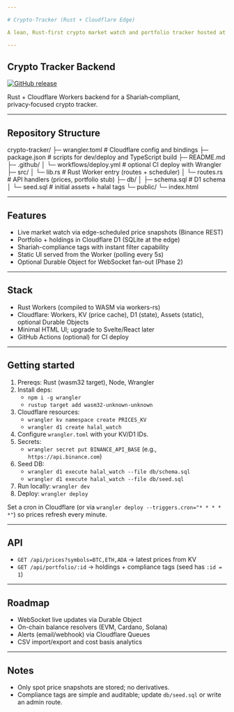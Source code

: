 ```yaml
---

# Crypto-Tracker (Rust + Cloudflare Edge)

A lean, Rust-first crypto market watch and portfolio tracker hosted at the edge. It tracks a curated set of assets and supports Shariah-compliance tagging out of the box.

---
```


## Crypto Tracker Backend

[![GitHub release](https://img.shields.io/github/v/release/project-maya/Crypto-Tracker?sort=semver&color=success&label=release)](https://github.com/project-maya/Crypto-Tracker/releases)

Rust + Cloudflare Workers backend for a Shariah‑compliant, privacy‑focused crypto tracker.

---

## Repository Structure

crypto-tracker/
├─ wrangler.toml             # Cloudflare config and bindings
├─ package.json              # scripts for dev/deploy and TypeScript build
├─ README.md
├─ .github/
│  └─ workflows/deploy.yml   # optional CI deploy with Wrangler
├─ src/
│  └─ lib.rs                 # Rust Worker entry (routes + scheduler)
│  └─ routes.rs              # API handlers (prices, portfolio stub)
├─ db/
│  ├─ schema.sql             # D1 schema
│  └─ seed.sql               # initial assets + halal tags
└─ public/
   └─ index.html

---

## Features

- Live market watch via edge-scheduled price snapshots (Binance REST)
- Portfolio + holdings in Cloudflare D1 (SQLite at the edge)
- Shariah-compliance tags with instant filter capability
- Static UI served from the Worker (polling every 5s)
- Optional Durable Object for WebSocket fan-out (Phase 2)

---

## Stack

- Rust Workers (compiled to WASM via workers-rs)
- Cloudflare: Workers, KV (price cache), D1 (state), Assets (static), optional Durable Objects
- Minimal HTML UI; upgrade to Svelte/React later
- GitHub Actions (optional) for CI deploy

---

## Getting started

1. Prereqs: Rust (wasm32 target), Node, Wrangler
2. Install deps:
   - `npm i -g wrangler`
   - `rustup target add wasm32-unknown-unknown`
3. Cloudflare resources:
   - `wrangler kv namespace create PRICES_KV`
   - `wrangler d1 create halal_watch`
4. Configure `wrangler.toml` with your KV/D1 IDs.
5. Secrets:
   - `wrangler secret put BINANCE_API_BASE` (e.g., `https://api.binance.com`)
6. Seed DB:
   - `wrangler d1 execute halal_watch --file db/schema.sql`
   - `wrangler d1 execute halal_watch --file db/seed.sql`
7. Run locally: `wrangler dev`
8. Deploy: `wrangler deploy`

Set a cron in Cloudflare (or via `wrangler deploy --triggers.cron="* * * * *"`) so prices refresh every minute.

---

## API

- `GET /api/prices?symbols=BTC,ETH,ADA` → latest prices from KV
- `GET /api/portfolio/:id` → holdings + compliance tags (seed has `:id = 1`)

---

## Roadmap

- WebSocket live updates via Durable Object
- On-chain balance resolvers (EVM, Cardano, Solana)
- Alerts (email/webhook) via Cloudflare Queues
- CSV import/export and cost basis analytics

---

## Notes

- Only spot price snapshots are stored; no derivatives.
- Compliance tags are simple and auditable; update `db/seed.sql` or write an admin route.
